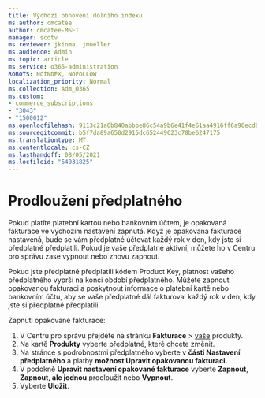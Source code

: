 ```yaml
---
title: Výchozí obnovení dolního indexu
ms.author: cmcatee
author: cmcatee-MSFT
manager: scotv
ms.reviewer: jkinma, jmueller
ms.audience: Admin
ms.topic: article
ms.service: o365-administration
ROBOTS: NOINDEX, NOFOLLOW
localization_priority: Normal
ms.collection: Adm_O365
ms.custom:
- commerce_subscriptions
- "3043"
- "1500012"
ms.openlocfilehash: 9113c21a6b840abbbe86c54a9b6e41f4e61aa4916ff6a96ecd8f5170640bcd95
ms.sourcegitcommit: b5f7da89a650d2915dc652449623c78be6247175
ms.translationtype: MT
ms.contentlocale: cs-CZ
ms.lasthandoff: 08/05/2021
ms.locfileid: "54031825"
---
```

# <a name="renewing-your-subscription"></a>Prodloužení předplatného

Pokud platíte platební kartou nebo bankovním účtem, je opakovaná fakturace ve výchozím nastavení zapnutá. Když je opakovaná fakturace nastavená, bude se vám předplatné účtovat každý rok v den, kdy jste si předplatné předplatili. Pokud je vaše předplatné aktivní, můžete ho v Centru pro správu zase vypnout nebo znovu zapnout.

Pokud jste předplatné předplatili kódem Product Key, platnost vašeho předplatného vyprší na konci období předplatného. Můžete zapnout opakovanou fakturaci a poskytnout informace o platební kartě nebo bankovním účtu, aby se vaše předplatné dál fakturoval každý rok v den, kdy jste si předplatné předplatili.

Zapnutí opakované fakturace:

1. V Centru pro správu přejděte na stránku **Fakturace**  >  [vaše](https://go.microsoft.com/fwlink/p/?linkid=842054) produkty.
2. Na kartě **Produkty** vyberte předplatné, které chcete změnit.
3. Na stránce s podrobnostmi předplatného vyberte v **části Nastavení předplatného** a platby **možnost Upravit opakovanou fakturaci.**
4. V podokně **Upravit nastavení opakované fakturace** vyberte **Zapnout**, **Zapnout, ale jednou** prodloužit nebo **Vypnout**.
5. Vyberte **Uložit**. 